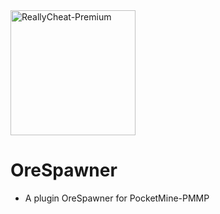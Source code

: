 <img src="https://static.wikia.nocookie.net/minecraft_gamepedia/images/3/35/Caves_%26_Cliffs_Ores.png" alt="ReallyCheat-Premium" height="200" width="200" />

# OreSpawner
- A plugin OreSpawner for PocketMine-PMMP
